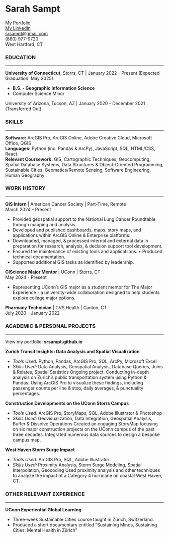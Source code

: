 # Sarah Sampt  

[My Portfolio](srsampt.github.io)  
[My LinkedIn](linkedin.com/in/sarah-sampt/)  
srsampt@gmail.com  
(860) 977-9720  
West Hartford, CT  


### EDUCATION  
___  
**University of Connecticut**, Storrs, CT | January 2022 - Present (Expected Graduation: May 2025)  
* **B.S. - Geographic Information Science**
* Computer Science Minor

University of Arizona, Tucson, AZ | January 2020 - December 2021 (Transferred Out)

### SKILLS  
___  
**Software:** ArcGIS Pro, ArcGIS Online, Adobe Creative Cloud, Microsoft Office, QGIS  
**Languages:** Python (inc. Pandas & ArcPy), JavaScript, SQL, HTML/CSS, React  
**Relevant Coursework:** GIS, Cartographic Techniques, Geocomputing, Spatial Database Systems, Data Structures & Object-Oriented Programming, Sustainable Cities, Geomatics/Remote Sensing, Software Engineering, Human Geography  

### WORK HISTORY  
___  
**GIS Intern** | American Cancer Society | Part-Time, Remote  
March 2024 - Present  
* Provided geospatial support to the National Lung Cancer Roundtable through mapping and analysis.
* Developed and published dashboards, maps, story maps, and applications within ArcGIS Online & Enterprise platforms.
* Downloaded, managed, & processed internal and external data in preparation for research, analysis, & decision support tool development.
* Ensured the maintenance of existing tools and applicatiions. • Produced technical documentation.
* Supported additional GIS tasks as identified by leadership.  

**GIScience Major Mentor** | UConn | Storrs, CT  
May 2024 - Present  
* Representing UConn’s GIS major as a student mentor for The Major Experience - a university-wide collaboration designed to help students explore college major options.  

**Pharmacy Technician** | CVS Health | Canton, CT  
July 2020 – January 2022  

### ACADEMIC & PERSONAL PROJECTS  
___  
View my portfolio: **srsampt.github.io**  

**Zurich Transit Insights: Data Analysis and Spatial Visualization**  
* _Tools Used:_ Python, Pandas, ArcGIS Pro, SQL, ArcPy, Microsoft Excel
* _Skills Used:_ Data Analysis, Geospatial Analysis, Database Queries, Joins & Relates, Spatial Statistics
Ongoing project. Conducting in-depth analysis on Zurich’s public transportation system using Python & Pandas. Using ArcGIS Pro to visualize these findings, including passenger counts per line & stop, daily averages, & punctuality percentages. 

**Construction Developments on the UConn Storrs Campus**  
* _Tools Used:_ ArcGIS Pro, StoryMaps, SQL, Adobe Illustrator & Photoshop
* _Skills Used:_ Geovisualization, Data Integration, Geospatial Analysis, Buffer & Dissolve Operations
Created an engaging StoryMap focusing on six major construction projects on the UConn campus of the past three decades. Integrated numerous data sources to design a bespoke campus map.  

**West Haven Storm Surge Impact**  
* _Tools Used:_ ArcGIS Pro, SQL, Adobe Illustrator
* _Skills Used:_ Proximity Analysis, Storm Surge Modeling, Spatial Interpolation, Geocoding
Used proximity analysis and other techniques to analyze the impact of a Category 4 hurricane on coastal West Haven, CT.

### OTHER RELEVANT EXPERIENCE  
___  
**UConn Experiential Global Learning**  
* Three-week Sustainable Cities course taught in Zürich, Switzerland.
* Produced a short documentary entitled “Sustaining Minds, Sustaining Cities: Mental Health in Zürich”